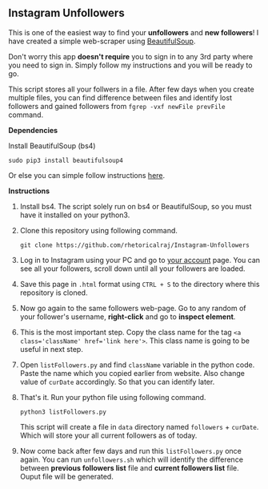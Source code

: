 ## **Instagram Unfollowers**

This is one of the easiest way to find your **unfollowers** and **new followers**! I have created a simple web-scraper using [BeautifulSoup](<https://pypi.org/project/beautifulsoup4/>).

Don't worry this app **doesn't require** you to sign in to any 3rd party where you need to sign in. Simply follow my instructions and you will be ready to go.

This script stores all your follwers in a file. After few days when you create multiple files, you can find difference between files and identify lost followers and gained followers from `fgrep -vxf newFile prevFile` command.

**Dependencies**

Install BeautifulSoup (bs4)

`sudo pip3 install beautifulsoup4 `

Or else you can simple follow instructions [here](https://www.crummy.com/software/BeautifulSoup/bs4/doc/#installing-beautiful-soup).

**Instructions**

1. Install bs4. The script solely run on bs4 or BeautifulSoup, so you must have it installed on your python3.

2. Clone this repository using following command.

   `git clone https://github.com/rhetoricalraj/Instagram-Unfollowers`

3. Log in to Instagram using your PC and go to [your account](https://www.instagram.com/'your_username'/followers/) page. You can see all your followers, scroll down until all your followers are loaded.

4. Save this page in `.html` format using `CTRL + S` to the directory where this repository is cloned.

5. Now go again to the same followers web-page. Go to any random of your follower's username, **right-click** and go to **inspect element**.

6. This is the most important step. Copy the class name for the tag `<a class='className' href='link here'>`. This class name is going to be useful in next step.

7. Open `listFollowers.py`  and find `className` variable in the python code. Paste the name which you copied earlier from website. Also change value of `curDate` accordingly. So that you can identify later.

8. That's it. Run your python file using  following command.

   `python3 listFollowers.py`
   
   This script will create a file in `data` directory named `followers` + `curDate`. Which will store your all current followers as of today.
   
9. Now come back after few days and run this `listFollowers.py` once again. You can run `unfollowers.sh` which will identify the difference between **previous followers list** file and **current followers list** file. Ouput file will be generated.